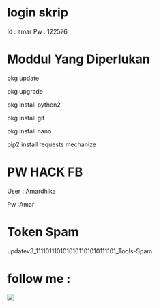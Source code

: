 # login skrip
 Id : amar
 Pw : 122576


# Moddul Yang Diperlukan
 pkg update

 pkg upgrade

 pkg install python2

 pkg install git

 pkg install nano

 pip2 install requests mechanize


# PW HACK FB

 User : Amardhika

 Pw :Amar

# Token Spam

updatev3_1111011101010101101010111101_Tools-Spam

# follow me :
<a href="https://m.facebook.com/Amar.Dhika.399"><img src="https://img.shields.io/badge/Follow-Facebook-blue.svg">
